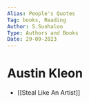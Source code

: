 ```yaml
---
Alias: People's Quotes
Tag: books, Reading
Author: S.Sunhaloo
Type: Authors and Books
Date: 29-09-2023
---
```


# Austin Kleon

- [[Steal Like An Artist]]
